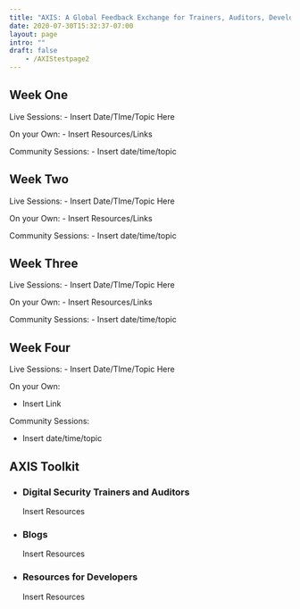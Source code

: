 ```yaml
---
title: "AXIS: A Global Feedback Exchange for Trainers, Auditors, Developers, and Designers"
date: 2020-07-30T15:32:37-07:00
layout: page
intro: ""
draft: false
    - /AXIStestpage2
---
```


<div class="usable-blue-box">
  <h2>Week One</h2>
  Live Sessions:
    - Insert Date/TIme/Topic Here

  On your Own:
    - Insert Resources/Links

  Community Sessions:
    - Insert date/time/topic
</div>

<div class="usable-blue-white-box">
  <h2>Week Two</h2>
  Live Sessions:
    - Insert Date/TIme/Topic Here

  On your Own:
    - Insert Resources/Links

  Community Sessions:
    - Insert date/time/topic
</div>

<div class="usable-blue-box">
  <h2>Week Three</h2>
  Live Sessions:
    - Insert Date/TIme/Topic Here

  On your Own:
    - Insert Resources/Links

  Community Sessions:
    - Insert date/time/topic

</div>

<div class="usable-blue-white-box">
  <h2>Week Four</h2>
Live Sessions:
  - Insert Date/TIme/Topic Here

On your Own:
  - Insert Link

Community Sessions:
  - Insert date/time/topic

</div>

## AXIS Toolkit
<ul class="about-carousel">
  <li>
    <h3>Digital Security Trainers and Auditors</h3>
    Insert Resources
  </li>
  <li>
    <h3>Blogs</h3>
  Insert Resources
  </li>
  <li>
    <h3>Resources for Developers</h3>
    Insert Resources
  </li>
</ul>
<div class="dots"></div>
